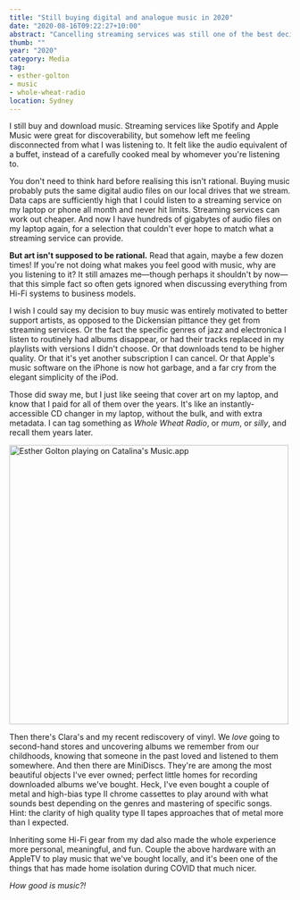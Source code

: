 ```yaml
---
title: "Still buying digital and analogue music in 2020"
date: "2020-08-16T09:22:27+10:00"
abstract: "Cancelling streaming services was still one of the best decisions I’ve ever made."
thumb: ""
year: "2020"
category: Media
tag:
- esther-golton
- music
- whole-wheat-radio
location: Sydney
---
```

I still buy and download music. Streaming services like Spotify and Apple Music were great for discoverability, but somehow left me feeling disconnected from what I was listening to. It felt like the audio equivalent of a buffet, instead of a carefully cooked meal by whomever you're listening to.

You don't need to think hard before realising this isn't rational. Buying music probably puts the same digital audio files on our local drives that we stream. Data caps are sufficiently high that I could listen to a streaming service on my laptop or phone all month and never hit limits. Streaming services can work out cheaper. And now I have hundreds of gigabytes of audio files on my laptop again, for a selection that couldn't ever hope to match what a streaming service can provide.

**But art isn't supposed to be rational.** Read that again, maybe a few dozen times! If you're not doing what makes you feel good with music, why are you listening to it? It still amazes me&mdash;though perhaps it shouldn't by now&mdash;that this simple fact so often gets ignored when discussing everything from Hi-Fi systems to business models.

I wish I could say my decision to buy music was entirely motivated to better support artists, as opposed to the Dickensian pittance they get from streaming services. Or the fact the specific genres of jazz and electronica I listen to routinely had albums disappear, or had their tracks replaced in my playlists with versions I didn't choose. Or that downloads tend to be higher quality. Or that it's yet another subscription I can cancel. Or that Apple's music software on the iPhone is now hot garbage, and a far cry from the elegant simplicity of the iPod.

Those did sway me, but I just like seeing that cover art on my laptop, and know that I paid for all of them over the years. It's like an instantly-accessible CD changer in my laptop, without the bulk, and with extra metadata. I can tag something as *Whole Wheat Radio*, or *mum*, or *silly*, and recall them years later.

<p><a href="https://esthergolton.bandcamp.com"><img src="https://rubenerd.com/files/2020/music-esther.jpg" alt="Esther Golton playing on Catalina's Music.app" style="width:500px" /></a></p>

Then there's Clara's and my recent rediscovery of vinyl. We *love* going to second-hand stores and uncovering albums we remember from our childhoods, knowing that someone in the past loved and listened to them somewhere. And then there are MiniDiscs. They're are among the most beautiful objects I've ever owned; perfect little homes for recording downloaded albums we've bought. Heck, I've even bought a couple of metal and high-bias type II chrome cassettes to play around with what sounds best depending on the genres and mastering of specific songs. Hint: the clarity of high quality type II tapes approaches that of metal more than I expected.

Inheriting some Hi-Fi gear from my dad also made the whole experience more personal, meaningful, and fun. Couple the above hardware with an AppleTV to play music that we've bought locally, and it's been one of the things that has made home isolation during COVID that much nicer.

*How good is music?!*

